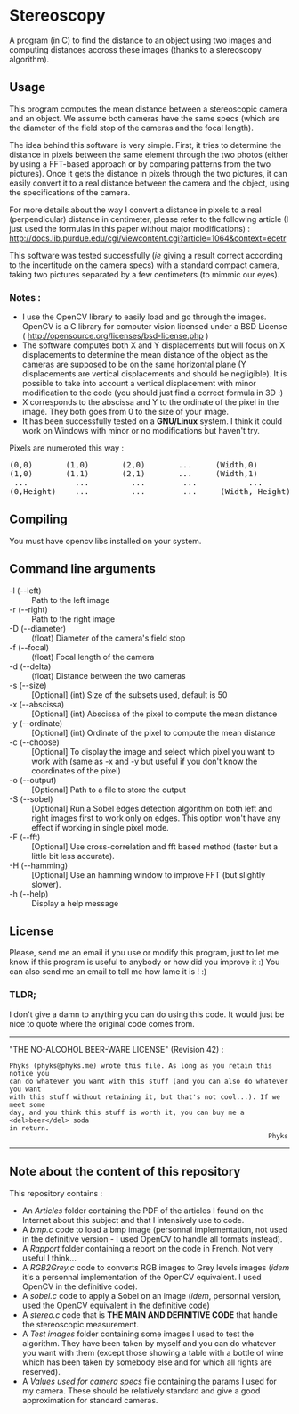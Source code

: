 Stereoscopy
===========

A program (in C) to find the distance to an object using two images and computing distances accross these images (thanks to a stereoscopy algorithm).

## Usage
This program computes the mean distance between a stereoscopic camera and an object. We assume both cameras have the same specs (which are the diameter of the field stop of the cameras and the focal length).

The idea behind this software is very simple. First, it tries to determine the distance in pixels between the same element through the two photos (either by using a FFT-based approach or by comparing patterns from the two pictures). Once it gets the distance in pixels through the two pictures, it can easily convert it to a real distance between the camera and the object, using the specifications of the camera.

For more details about the way I convert a distance in pixels to a real (perpendicular) distance in centimeter, please refer to the following article (I just used the formulas in this paper without major modifications) : http://docs.lib.purdue.edu/cgi/viewcontent.cgi?article=1064&context=ecetr

This software was tested successfully (_ie_ giving a result correct according to the incertitude on the camera specs) with a standard compact camera, taking two pictures separated by a few centimeters (to mimmic our eyes).

### Notes : 

* I use the OpenCV library to easily load and go through the images. OpenCV is a C library for computer vision licensed under a BSD License ( http://opensource.org/licenses/bsd-license.php )
* The software computes both X and Y displacements but will focus on X displacements to determine the mean distance of the object as the cameras are supposed to be on the same horizontal plane (Y displacements are vertical displacements and should be negligible). It is possible to take into account a vertical displacement with minor modification to the code (you should just find a correct formula in 3D :)
* X corresponds to the abscissa and Y to the ordinate of the pixel in the image. They both goes from 0 to the size of your image.
* It has been successfully tested on a **GNU/Linux** system. I think it could work on Windows with minor or no modifications but haven't try.

Pixels are numeroted this way :
<pre>
(0,0)		(1,0)		(2,0)		...		(Width,0)
(1,0)		(1,1)		(2,1)		...		(Width,1)
 ...    	  ...		  ...		 ...		   ...
(0,Height)    ...		  ...		 ... 	 (Width, Height)
</pre>

## Compiling

You must have opencv libs installed on your system. 

## Command line arguments

<dl>
<dt>-l (--left)</dt><dd>Path to the left image</dd>
<dt>-r (--right)</dt><dd>Path to the right image</dd>
<dt>-D (--diameter)</dt><dd>(float) Diameter of the camera's field stop</dd>
<dt>-f (--focal)</dt><dd>(float) Focal length of the camera</dd>
<dt>-d (--delta)</dt><dd>(float) Distance between the two cameras</dd>
<dt>-s (--size)</dt><dd>[Optional] (int) Size of the subsets used, default is 50</dd>
<dt>-x (--abscissa)</dt><dd>[Optional] (int) Abscissa of the pixel to compute the mean distance</dd>
<dt>-y (--ordinate)</dt><dd>[Optional] (int) Ordinate of the pixel to compute the mean distance</dd>
<dt>-c (--choose)</dt><dd>[Optional] To display the image and select which pixel you want to work with (same as -x and -y but useful if you don't know the coordinates of the pixel)</dd>
<dt>-o (--output)</dt><dd>[Optional] Path to a file to store the output</dd>
<dt>-S (--sobel)</dt><dd>[Optional] Run a Sobel edges detection algorithm on both left and right images first to work only on edges. This option won't have any effect if working in single pixel mode.</dd>
<dt>-F (--fft)</dt><dd>[Optional] Use cross-correlation and fft based method (faster but a little bit less accurate).</dd>
<dt>-H (--hamming)</dt><dd>[Optional] Use an hamming window to improve FFT (but slightly slower).</dd>
<dt>-h (--help)</dt><dd>Display a help message</dd>
</dl>

## License
Please, send me an email if you use or modify this program, just to let me know if this program is useful to anybody or how did you improve it :) You can also send me an email to tell me how lame it is ! :)

### TLDR; 
I don't give a damn to anything you can do using this code. It would just be nice to
quote where the original code comes from.


--------------------------------------------------------------------------------
"THE NO-ALCOHOL BEER-WARE LICENSE" (Revision 42) :

    Phyks (phyks@phyks.me) wrote this file. As long as you retain this notice you
    can do whatever you want with this stuff (and you can also do whatever you want
    with this stuff without retaining it, but that's not cool...). If we meet some 
    day, and you think this stuff is worth it, you can buy me a <del>beer</del> soda 
    in return.
                                                                     Phyks
---------------------------------------------------------------------------------

## Note about the content of this repository

This repository contains :

* An _Articles_ folder containing the PDF of the articles I found on the Internet about this subject and that I intensively use to code.
* A _bmp.c_ code to load a bmp image (personnal implementation, not used in the definitive version - I used OpenCV to handle all formats instead).
* A _Rapport_ folder containing a report on the code in French. Not very useful I think...
* A _RGB2Grey.c_ code to converts RGB images to Grey levels images (_idem_ it's a personnal implementation of the OpenCV equivalent. I used OpenCV in the definitive code).
* A _sobel.c_ code to apply a Sobel on an image (_idem_, personnal version, used the OpenCV equivalent in the definitive code)
* A _stereo.c_ code that is **THE MAIN AND DEFINITIVE CODE** that handle the stereoscopic measurement.
* A _Test images_ folder containing some images I used to test the algorithm. They have been taken by myself and you can do whatever you want with them (except those showing a table with a bottle of wine which has been taken by somebody else and for which all rights are reserved).
* A _Values used for camera specs_ file containing the params I used for my camera. These should be relatively standard and give a good approximation for standard cameras.
